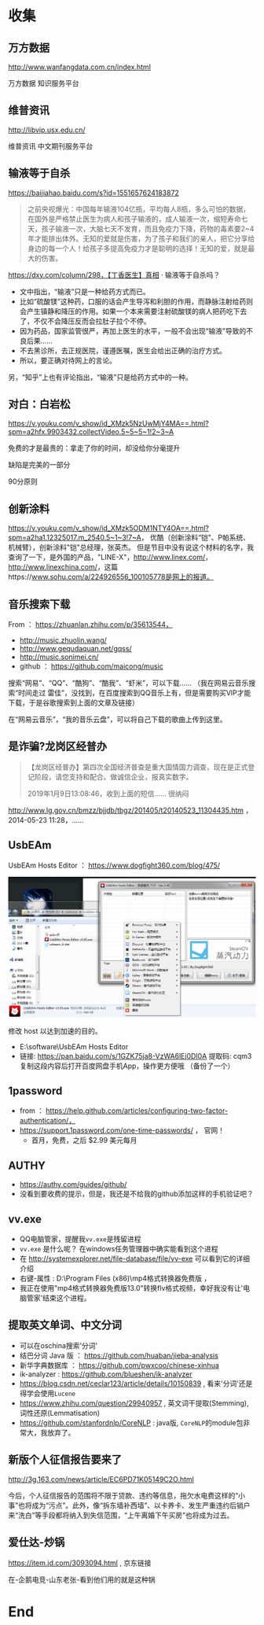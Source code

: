 # 收集

## 万方数据

http://www.wanfangdata.com.cn/index.html

万方数据 知识服务平台

## 维普资讯

http://libvip.usx.edu.cn/

维普资讯 中文期刊服务平台

## 输液等于自杀

https://baijiahao.baidu.com/s?id=1551657624183872

> 之前央视爆光：中国每年输液104亿瓶，平均每人8瓶，多么可怕的数据，在国外是严格禁止医生为病人和孩子输液的，成人输液一次，缩短寿命七天，孩子输液一次，大脑七天不发育，而且免疫力下降，药物的毒素要2~4年才能排出体外。无知的爱就是伤害，为了孩子和我们的亲人，把它分享给身边的每一个人！给孩子多提高免疫力才是聪明的选择！无知的爱，就是最大的伤害。

https://dxy.com/column/298，【丁香医生】真相 · 输液等于自杀吗？

- 文中指出，“输液”只是一种给药方式而已。
- 比如“硫酸镁”这种药，口服的话会产生导泻和利胆的作用，而静脉注射给药则会产生镇静和降压的作用。如果一个本来需要注射硫酸镁的病人把药吃下去了，不仅不会降压反而会拉肚子拉个不停。
- 因为药品，国家监管很严，再加上医生的水平，一般不会出现“输液”导致的不良后果……
- 不去黑诊所，去正规医院，谨遵医嘱，医生会给出正确的治疗方式。
- 所以，要正确对待网上的言论。

另，“知乎”上也有评论指出，“输液”只是给药方式中的一种。

## 对白：白岩松

<https://v.youku.com/v_show/id_XMzk5NzUwMjY4MA==.html?spm=a2hfx.9903432.collectVideo.5~5~5~1!2~3~A>

免费的才是最贵的：拿走了你的时间，却没给你分毫提升

缺陷是完美的一部分

90分原则

## 创新涂料

<https://v.youku.com/v_show/id_XMzk5ODM1NTY4OA==.html?spm=a2ha1.12325017.m_2540.5~1~3!7~A>， 优酷（创新涂料“铠”、P帕系统、机械臂），创新涂料"铠"总经理，张英杰。 但是节目中没有说这个材料的名字，我查询了一下，是外国的产品，"LINE-X"，<http://www.linex.com/>， <http://www.linexchina.com/>，这篇https://www.sohu.com/a/224926556_100105778是网上的报道。

## 音乐搜索下载

From ： https://zhuanlan.zhihu.com/p/35613544，

- http://music.zhuolin.wang/
- http://www.gequdaquan.net/gqss/
- http://music.sonimei.cn/
- github ： https://github.com/maicong/music

搜索“网易”、“QQ”、“酷狗”、“酷我”、“虾米”，可以下载…… （我在网易云音乐搜索“时间走过 雷佳”，没找到，在百度搜索到QQ音乐上有，但是需要购买VIP才能下载，于是谷歌搜索到上面的文章及链接）

在“网易云音乐”，“我的音乐云盘”，可以将自己下载的歌曲上传到这里。

## 是诈骗?龙岗区经普办

> 【龙岗区经普办】第四次全国经济普查是重大国情国力调查，现在是正式登记阶段，请您支持和配合。做诚信企业，报真实数字。
>
> 2019年1月9日13:08:46，收到上面的短信…… 很纳闷

http://www.lg.gov.cn/bmzz/bjjdb/tbgz/201405/t20140523_11304435.htm ，2014-05-23 11:28，……



## UsbEAm

UsbEAm Hosts Editor ： https://www.dogfight360.com/blog/475/

![](./imgs/100_B_001.png)

修改 host 以达到加速的目的。

- E:\software\UsbEAm Hosts Editor
- 链接: https://pan.baidu.com/s/1GZK75ja8-VzWA6lEj0DI0A 提取码: cqm3 复制这段内容后打开百度网盘手机App，操作更方便哦 （备份了一个）

## 1password

- from ： https://help.github.com/articles/configuring-two-factor-authentication/， 
- https://support.1password.com/one-time-passwords/ ， 官网！
  - 首月，免费，之后 $2.99 美元每月



## AUTHY

- https://authy.com/guides/github/
- 没看到要收费的提示，但是，我还是不给我的github添加这样的手机验证吧？

## vv.exe

- QQ电脑管家，提醒我`vv.exe`是残留进程
- `vv.exe` 是什么呢？ 在windows任务管理器中确实能看到这个进程
- 在 <http://systemexplorer.net/file-database/file/vv-exe> 可以看到它的详细介绍
- 右键-属性 : D:\Program Files (x86)\mp4格式转换器免费版  ，
- 我正在使用"mp4格式转换器免费版13.0"转换flv格式视频，幸好我没有让'电脑管家'结束这个进程。


## 提取英文单词、中文分词

- 可以在oschina搜索'分词'
- 结巴分词 Java 版 ： <https://github.com/huaban/jieba-analysis>
- 新华字典数据库 ： <https://github.com/pwxcoo/chinese-xinhua>
- ik-analyzer : <https://github.com/blueshen/ik-analyzer>
- <https://blog.csdn.net/ceclar123/article/details/10150839> , 看来'分词'还是得学会使用`Lucene`
- <https://www.zhihu.com/question/29940957> , 英文词干提取(Stemming), 词性还原(Lemmatisation)
- <https://github.com/stanfordnlp/CoreNLP> : java版, `CoreNLP`的module包非常大，我放弃了。

## 新版个人征信报告要来了

<http://3g.163.com/news/article/EC6PD71K05149C2O.html>

今后，个人征信报告的范围将不限于贷款、违约等信息，拖欠水电费这样的“小事”也将成为“污点”。此外，像“拆东墙补西墙”、以卡养卡、发生严重违约后销户来“洗白”等手段都将纳入到失信范围，“上午离婚下午买房”也将成为过去。

## 爱仕达-炒锅

<https://item.jd.com/3093094.html> , 京东链接

在-企鹅电竞-山东老张-看到他们用的就是这种锅






# End

